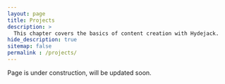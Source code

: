 ```yaml
---
layout: page
title: Projects
description: >
  This chapter covers the basics of content creation with Hydejack.
hide_description: true
sitemap: false
permalink : /projects/
---
```

Page is under construction, will be updated soon.
